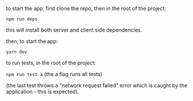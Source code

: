 to start the app, first clone the repo, then in the root of the project:

`npm run deps`

this will install both server and client side dependencies.

then, to start the app:

`yarn dev`

to run tests, in the root of the project:

`npm run test a` (the a flag runs all tests)

(the last test throws a "network request failed" error which is caught by the application - this is expected).
